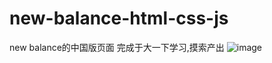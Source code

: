 # new-balance-html-css-js
new balance的中国版页面
完成于大一下学习,摸索产出
![image](E:\nb\new-balance-html-css-js\1.png)
